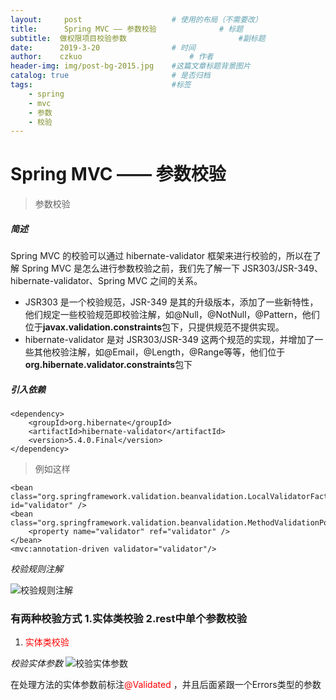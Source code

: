 ```yaml
---
layout:     post   				    # 使用的布局（不需要改）
title:      Spring MVC —— 参数校验 				# 标题 
subtitle:  做权限项目校验参数                         #副标题
date:      2019-3-20 				# 时间
author:    czkuo 						# 作者
header-img: img/post-bg-2015.jpg 	#这篇文章标题背景图片
catalog: true 						# 是否归档
tags:								#标签
    - spring
    - mvc
    - 参数
    - 校验
---
```


# Spring MVC —— 参数校验 

> 参数校验

##### 简述
Spring MVC 的校验可以通过 hibernate-validator 框架来进行校验的，所以在了解 Spring MVC 是怎么进行参数校验之前，我们先了解一下 JSR303/JSR-349、hibernate-validator、Spring MVC 之间的关系。

* JSR303 是一个校验规范，JSR-349 是其的升级版本，添加了一些新特性，他们规定一些校验规范即校验注解，如@Null，@NotNull，@Pattern，他们位于**javax.validation.constraints**包下，只提供规范不提供实现。
*  hibernate-validator 是对 JSR303/JSR-349 这两个规范的实现，并增加了一些其他校验注解，如@Email，@Length，@Range等等，他们位于**org.hibernate.validator.constraints**包下

##### 引入依赖
```
<dependency>
    <groupId>org.hibernate</groupId>
    <artifactId>hibernate-validator</artifactId>
    <version>5.4.0.Final</version>
</dependency>
```

> 例如这样

```
<bean class="org.springframework.validation.beanvalidation.LocalValidatorFactoryBean" id="validator" />
<bean class="org.springframework.validation.beanvalidation.MethodValidationPostProcessor">
    <property name="validator" ref="validator" />
</bean> 
<mvc:annotation-driven validator="validator"/>
```
*校验规则注解*

![**校验规则注解**](https://czkuo.github.io/postimages/clipboard.png)

###    有两种校验方式 1.实体类校验 2.rest中单个参数校验 

1. <font color="red">实体类校验</font>               

*校验实体参数*
![**校验实体参数**](https://czkuo.github.io/postimages/20190304021.png)

 在处理方法的实体参数前标注<font color="red">@Validated</font> ，并且后面紧跟一个Errors类型的参数

